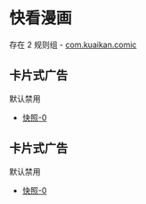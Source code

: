 # 快看漫画

存在 2 规则组 - [com.kuaikan.comic](/src/apps/com.kuaikan.comic.ts)

## 卡片式广告

默认禁用

- [快照-0](https://i.gkd.li/import/12565678)

## 卡片式广告

默认禁用

- [快照-0](https://i.gkd.li/import/12910268)
